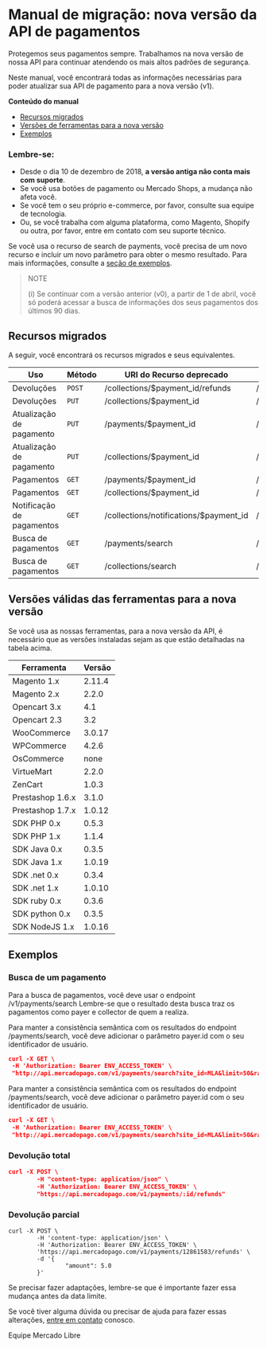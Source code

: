 # Manual de migração: nova versão da API de pagamentos

Protegemos seus pagamentos sempre. Trabalhamos na nova versão de nossa API para continuar atendendo os mais altos padrões de segurança.

Neste manual, você encontrará todas as informações necessárias para poder atualizar sua API de pagamento para a nova versão (v1).

**Conteúdo do manual**

* [Recursos migrados](https://www.mercadopago[FAKER][URL][DOMAIN]/developers/es/guides/localization/migrating-v0-v1#recursos_migrados)  
* [Versões de ferramentas para a nova versão](https://www.mercadopago[FAKER][URL][DOMAIN]/developers/es/guides/localization/migrating-v0-v1#versões_de_ferramentas_para_a_nova_versão) 
* [Exemplos](https://www.mercadopago[FAKER][URL][DOMAIN]/developers/es/guides/localization/migrating-v0-v1#exemplos) 


### Lembre-se: 

* Desde o dia 10 de dezembro de 2018, **a versão antiga não conta mais com suporte**. 
* Se você usa botões de pagamento ou Mercado Shops, a mudança não afeta você.
* Se você tem o seu próprio e-commerce, por favor, consulte sua equipe de tecnologia. 
* Ou, se você trabalha com alguma plataforma, como Magento, Shopify ou outra, por favor, entre em contato com seu suporte técnico.

Se você usa o recurso de search de payments, você precisa de um novo recurso e incluir um novo parâmetro para obter o mesmo resultado. Para mais informações, consulte a [seção de exemplos](https://www.mercadopago[FAKER][URL][DOMAIN]/developers/es/guides/localization/migrating-v0-v1#exemplos).


> NOTE
>
>  (i) Se continuar com a versão anterior (v0), a partir de 1 de abril, você só poderá acessar a busca de informações dos seus pagamentos dos últimos 90 dias. 


## Recursos migrados

A seguir, você encontrará os recursos migrados e seus equivalentes.

| Uso | Método | URI do Recurso deprecado | URI do Recurso equivalente | Referência |
| --- | --- | --- | --- | --- |
| Devoluções | `POST` | /collections/$payment_id/refunds | /v1/payments/$payment_id/refunds |- |
| Devoluções | `PUT` | /collections/$payment_id | /v1/payments/$payment_id/ | [acesse](https://www.mercadopago[FAKER][URL][DOMAIN]/developers/pt/reference/payments/_payments_id/put)	 |
| Atualização de pagamento | `PUT` | /payments/$payment_id | /v1/payments/$payment_id/ | [acesse](https://www.mercadopago[FAKER][URL][DOMAIN]/developers/pt/reference/payments/_payments_id/put) |
| Atualização de pagamento | `PUT` | /collections/$payment_id | /v1/payments/$payment_id/ | [acesse](https://www.mercadopago[FAKER][URL][DOMAIN]/developers/pt/reference/payments/_payments_id/put) |
| Pagamentos | `GET` | /payments/$payment_id | /v1/payments/$payment_id/ | [acesse](https://www.mercadopago[FAKER][URL][DOMAIN]/developers/pt/reference/payments/_payments_id/get) |
| Pagamentos | `GET` | /collections/$payment_id | /v1/payments/$payment_id/ | [acesse](https://www.mercadopago[FAKER][URL][DOMAIN]/developers/pt/reference/payments/_payments_id/get) |
| Notificação de pagamentos| `GET` | /collections/notifications/$payment_id | /v1/payments/$payment_id/ |[acesse](https://www.mercadopago[FAKER][URL][DOMAIN]/developers/pt/reference/payments/_payments_id/get) |
| Busca de pagamentos | `GET` | /payments/search | /v1/payments/search | [acesse](https://www.mercadopago[FAKER][URL][DOMAIN]/developers/pt/reference/payments/_payments_search/get)|
| Busca de pagamentos | `GET` | /collections/search | /v1/payments/search | [acesse](https://www.mercadopago[FAKER][URL][DOMAIN]/developers/pt/reference/payments/_payments_search/get)|

## Versões válidas das ferramentas para a nova versão 

Se você usa as nossas ferramentas, para a nova versão da API, é necessário que as versões instaladas sejam as que estão detalhadas na tabela acima. 

| Ferramenta | Versão |
| --- | --- |
| Magento 1.x | 2.11.4 |
| Magento 2.x | 2.2.0 |
| Opencart 3.x | 4.1 |
| Opencart 2.3 | 3.2 |
| WooCommerce | 3.0.17 |
| WPCommerce | 4.2.6 |
| OsCommerce | none |
| VirtueMart | 2.2.0 |
| ZenCart | 1.0.3 |
| Prestashop 1.6.x | 3.1.0 |
| Prestashop 1.7.x | 1.0.12 |
| SDK PHP 0.x | 0.5.3 |
| SDK PHP 1.x | 1.1.4 |
| SDK Java 0.x | 0.3.5 |
| SDK Java 1.x | 1.0.19 |
| SDK .net 0.x | 0.3.4 |
| SDK .net 1.x | 1.0.10 |
| SDK ruby 0.x | 0.3.6 |
| SDK python 0.x | 0.3.5 |
| SDK NodeJS 1.x | 1.0.16 |

## Exemplos 

### Busca de um pagamento

Para a busca de pagamentos, você deve usar o endpoint /v1/payments/search
Lembre-se que o resultado desta busca traz os pagamentos como payer e collector de quem a realiza.

Para manter a consistência semântica com os resultados do endpoint /payments/search, você deve adicionar o parâmetro payer.id com o seu identificador de usuário.

```json
curl -X GET \
 -H 'Authorization: Bearer ENV_ACCESS_TOKEN' \
 "http://api.mercadopago.com/v1/payments/search?site_id=MLA&limit=50&range=date_created&end_date=NOW&begin_date=NOW-90DAYS&sort=date_created&criteria=desc&payer.id=PAYER_ID" 
```

Para manter a consistência semântica com os resultados do endpoint /payments/search, você deve adicionar o parâmetro payer.id com o seu identificador de usuário.

```json
curl -X GET \
 -H 'Authorization: Bearer ENV_ACCESS_TOKEN' \
 "http://api.mercadopago.com/v1/payments/search?site_id=MLA&limit=50&range=date_created&end_date=NOW&begin_date=NOW-90DAYS&sort=date_created&criteria=desc&collector.id=COLLECTOR_ID" 
```

### Devolução total

```json
curl -X POST \
        -H "content-type: application/json" \
        -H 'Authorization: Bearer ENV_ACCESS_TOKEN' \
        "https://api.mercadopago.com/v1/payments/:id/refunds"
```


### Devolução parcial

```curl
curl -X POST \
        -H 'content-type: application/json' \
        -H 'Authorization: Bearer ENV_ACCESS_TOKEN' \
        'https://api.mercadopago.com/v1/payments/12861583/refunds' \
        -d '{
                "amount": 5.0
        }'
```

Se precisar fazer adaptações, lembre-se que é importante fazer essa mudança antes da data limite.


Se você tiver alguma dúvida ou precisar de ajuda para fazer essas alterações, [entre em contato](https://www.mercadopago[FAKER][URL][DOMAIN]/developers/pt/support) conosco.

Equipe Mercado Libre
